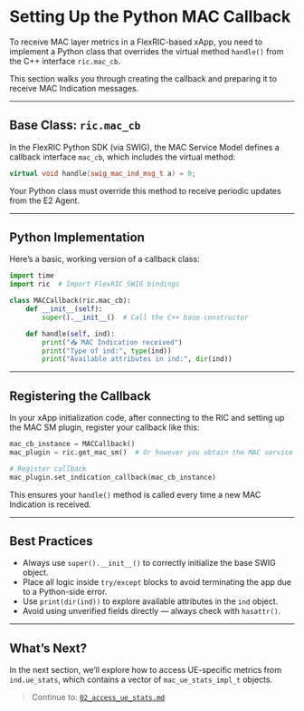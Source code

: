 # Setting Up the Python MAC Callback

To receive MAC layer metrics in a FlexRIC-based xApp, you need to implement a Python class that overrides the virtual method `handle()` from the C++ interface `ric.mac_cb`.

This section walks you through creating the callback and preparing it to receive MAC Indication messages.

---

## Base Class: `ric.mac_cb`

In the FlexRIC Python SDK (via SWIG), the MAC Service Model defines a callback interface `mac_cb`, which includes the virtual method:

```cpp
virtual void handle(swig_mac_ind_msg_t a) = 0;
```

Your Python class must override this method to receive periodic updates from the E2 Agent.

---

## Python Implementation

Here’s a basic, working version of a callback class:

```python
import time
import ric  # Import FlexRIC SWIG bindings

class MACCallback(ric.mac_cb):
    def __init__(self):
        super().__init__()  # Call the C++ base constructor

    def handle(self, ind):
        print("📥 MAC Indication received")
        print("Type of ind:", type(ind))
        print("Available attributes in ind:", dir(ind))
```

---

## Registering the Callback

In your xApp initialization code, after connecting to the RIC and setting up the MAC SM plugin, register your callback like this:

```python
mac_cb_instance = MACCallback()
mac_plugin = ric.get_mac_sm()  # Or however you obtain the MAC service model

# Register callback
mac_plugin.set_indication_callback(mac_cb_instance)
```

This ensures your `handle()` method is called every time a new MAC Indication is received.

---

## Best Practices

* Always use `super().__init__()` to correctly initialize the base SWIG object.
* Place all logic inside `try/except` blocks to avoid terminating the app due to a Python-side error.
* Use `print(dir(ind))` to explore available attributes in the `ind` object.
* Avoid using unverified fields directly — always check with `hasattr()`.

---

## What’s Next?

In the next section, we’ll explore how to access UE-specific metrics from `ind.ue_stats`, which contains a vector of `mac_ue_stats_impl_t` objects.

> Continue to: [`02_access_ue_stats.md`](./02_access_ue_stats.md)